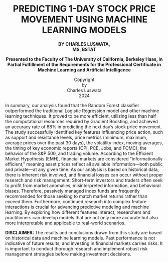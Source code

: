<div style="text-align: center;">
    <h1>PREDICTING 1-DAY STOCK PRICE MOVEMENT USING MACHINE LEARNING MODELS</h1>
    
</div>
<p style="text-align: center;">
    <strong>BY CHARLES LUSWATA,</strong><br>
    <strong>MS, BSTAT</strong>
</p>


<p style="text-align: center;">
<strong>Presented to the Faculty of The University of California, Berkeley Haas, in Partial Fulfillment of the Requirements for the </strong>
<strong>Professional Certificate in Machine Learning and Artificial Intelligence</strong><br>


    
</p>

<p style="text-align: center;">
Copyright<br>
    by<br>
Charles Luswata<br>
2024

</p>

In summary, our analysis found that the Random Forest classifier outperformed the traditional Logistic Regression model and other machine learning techniques. It proved to be more efficient, utilizing less than half the computational resources required by Gradient Boosting, and achieved an accuracy rate of 88% in predicting the next day’s stock price movement. The study successfully identified key features influencing price action, such as support and resistance levels, price metrics (minimum, maximum, average prices over the past 30 days), the volatility index, moving averages, the timing of key economic reports (CPI, PCE, Jobs, and FOMC), the behavior of the S&P 500, and trading volume.
According to the Efficient Market Hypothesis (EMH), financial markets are considered "informationally efficient," meaning asset prices reflect all available information—both public and private—at any given time. As our analysis is based on historical data, there is inherent risk involved, and financial losses can occur without proper research and risk management. Short-term investors and traders often seek to profit from market anomalies, misinterpreted information, and behavioral biases. Therefore, passively managed index funds are frequently recommended for those seeking to match market returns rather than exceed them.
Furthermore, continued research into complex feature interactions is crucial for advancing predictive modeling and machine learning. By exploring how different features interact, researchers and practitioners can develop models that are not only more accurate but also more interpretable and applicable to real-world scenarios.

**DISCLAIMER:** The results and conclusions drawn from this study are based on historical data and machine learning models. Past performance is not indicative of future results, and investing in financial markets carries risks. It is important to conduct thorough research and implement robust risk management strategies before making investment decisions.
